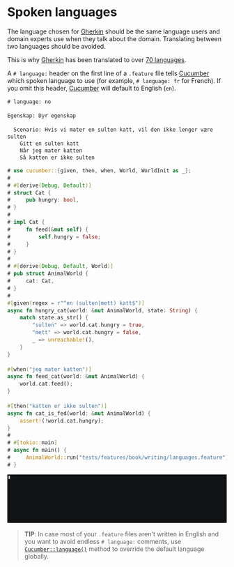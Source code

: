 Spoken languages
================

The language chosen for [Gherkin] should be the same language users and domain experts use when they talk about the domain. Translating between two languages should be avoided.

This is why [Gherkin] has been translated to over [70 languages][1].

A `# language:` header on the first line of a `.feature` file tells [Cucumber] which spoken language to use (for example, `# language: fr` for French). If you omit this header, [Cucumber] will default to English (`en`).

```gherkin
# language: no

Egenskap: Dyr egenskap

  Scenario: Hvis vi mater en sulten katt, vil den ikke lenger være sulten
    Gitt en sulten katt
    Når jeg mater katten
    Så katten er ikke sulten
```
```rust
# use cucumber::{given, then, when, World, WorldInit as _};
#
# #[derive(Debug, Default)]
# struct Cat {
#     pub hungry: bool,
# }
#
# impl Cat {
#     fn feed(&mut self) {
#         self.hungry = false;
#     }
# }
#
# #[derive(Debug, Default, World)]
# pub struct AnimalWorld {
#     cat: Cat,
# }
#
#[given(regex = r"^en (sulten|mett) katt$")]
async fn hungry_cat(world: &mut AnimalWorld, state: String) {
    match state.as_str() {
        "sulten" => world.cat.hungry = true,
        "mett" => world.cat.hungry = false,
        _ => unreachable!(),
    }
}

#[when("jeg mater katten")]
async fn feed_cat(world: &mut AnimalWorld) {
    world.cat.feed();
}

#[then("katten er ikke sulten")]
async fn cat_is_fed(world: &mut AnimalWorld) {
    assert!(!world.cat.hungry);
}
#
# #[tokio::main]
# async fn main() {
#     AnimalWorld::run("tests/features/book/writing/languages.feature").await;
# }
```
![record](../rec/writing_languages.gif)

> __TIP__: In case most of your `.feature` files aren't written in English and you want to avoid endless `# language:` comments, use [`Cucumber::language()`] method to override the default language globally.




[`Cucumber::language()`]: https://docs.rs/cucumber/*/cucumber/struct.Cucumber.html#method.language
[Cucumber]: https://cucumber.io
[Gherkin]: https://cucumber.io/docs/gherkin/reference

[1]: https://cucumber.io/docs/gherkin/languages
